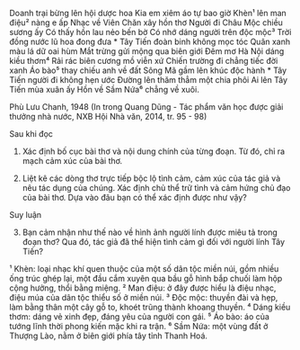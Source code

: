 Doanh trại bừng lên hội dược hoa
Kia em xiêm áo tự bao giờ
Khèn¹ lên man điệu² nàng e ấp
Nhạc về Viên Chăn xây hồn thơ
Người đi Châu Mộc chiều sương ấy
Có thấy hồn lau nẻo bến bờ
Có nhớ dáng người trên độc mộc³
Trời đồng nước lũ hoa đong đưa
*
Tây Tiến đoàn binh không mọc tóc
Quân xanh màu lá dữ oai hùm
Mắt trừng gửi mộng qua biên giới
Đêm mơ Hà Nội dáng kiều thơm⁴
Rải rác biên cương mồ viễn xứ
Chiến trường đi chẳng tiếc đời xanh
Áo bào⁵ thay chiếu anh về đất
Sông Mã gầm lên khúc độc hành
*
Tây Tiến người đi không hẹn ước
Đường lên thăm thẳm một chia phôi
Ai lên Tây Tiến mùa xuân ấy
Hồn về Sầm Nứa⁶ chẳng về xuôi.

Phù Lưu Chanh, 1948
(In trong Quang Dũng - Tác phẩm văn học được giải thưởng nhà nước,
NXB Hội Nhà văn, 2014, tr. 95 - 98)

Sau khi đọc

1. Xác định bố cục bài thơ và nội dung chính của từng đoạn. Từ đó, chỉ ra mạch cảm xúc của bài thơ.

2. Liệt kê các dòng thơ trực tiếp bộc lộ tình cảm, cảm xúc của tác giả và nêu tác dụng của chúng. Xác định chủ thể trữ tình và cảm hứng chủ đạo của bài thơ. Dựa vào đâu bạn có thể xác định được như vậy?

Suy luận

3. Bạn cảm nhận như thế nào về hình ảnh người lính được miêu tả trong đoạn thơ? Qua đó, tác giả đã thể hiện tình cảm gì đối với người lính Tây Tiến?

¹ Khèn: loại nhạc khí quen thuộc của một số dân tộc miền núi, gồm nhiều ống trúc ghép lại, một đầu cắm xuyên qua bầu gỗ hình bắp chuối làm hộp cộng hưởng, thổi bằng miệng.
² Man điệu: ở đây được hiểu là điệu nhạc, điệu múa của dân tộc thiểu số ở miền núi.
³ Độc mộc: thuyền đài và hẹp, làm bằng thân một cây gỗ to, khoét trũng thành khoang thuyền.
⁴ Dáng kiều thơm: dáng vẻ xinh đẹp, đáng yêu của người con gái.
⁵ Áo bào: áo của tướng lĩnh thời phong kiến mặc khi ra trận.
⁶ Sầm Nứa: một vùng đất ở Thượng Lào, nằm ở biên giới phía tây tỉnh Thanh Hoá.